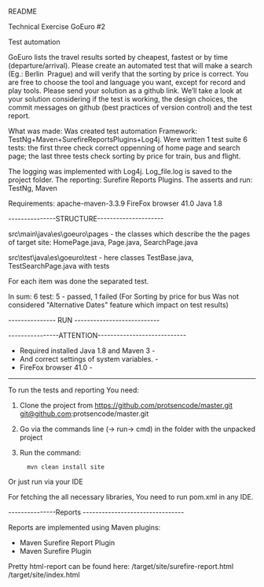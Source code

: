 README

Technical Exercise GoEuro #2

Test automation

GoEuro lists the travel results sorted by cheapest, fastest or by time (departure/arrival). Please create an automated test that will make a search (Eg.: Berlin ­ Prague) and will verify that the sorting by price is correct. You are free to choose the tool and language you want, except for record and play tools.
Please send your solution as a github link. We’ll take a look at your solution considering if the test is working, the design choices, the commit messages on github (best practices of version control) and the test report.

What was made:
Was created test automation Framework: TestNg+Maven+SurefireReportsPlugins+Log4j.
Were written 1 test suite 6 tests: the first three check correct oppenning of home page and search page; the last three tests check sorting by price for train, bus and flight.

The logging was implemented with Log4j. Log_file.log is saved to the  project folder.
The reporting: Surefire Reports Plugins.
The asserts and run: TestNg, Maven

Requirements:
apache-maven-3.3.9
FireFox browser 41.0
Java 1.8


---------------STRUCTURE---------------------

src\main\java\es\goeuro\pages - the classes which describe the the pages of target site: HomePage.java, Page.java, SearchPage.java

src\test\java\es\goeuro\test - here classes TestBase.java, TestSearchPage.java with tests

For each item  was done the separated test.

In sum: 6 test:
5 - passed,
1 failed (For Sorting by price for bus Was not considered "Alternative Dates" feature which impact on test results)

--------------- RUN ---------------------------

----------------ATTENTION----------------------------
- Required installed Java 1.8 and Maven 3           -
- And correct settings of system variables.         -
- FireFox browser 41.0                              -
-----------------------------------------------------

To run the tests and reporting You need:
1. Clone the project from https://github.com/protsencode/master.git 
                          git@github.com:protsencode/master.git

2. Go via the commands line (-> run-> cmd) in the folder with the unpacked project

3. Run the command:

         mvn clean install site

Or just run via your IDE

For fetching the all necessary libraries, You need to run pom.xml in any IDE.

---------------Reports --------------------------------

Reports are implemented using Maven plugins:
 - Maven Surefire Report Plugin
 - Maven Surefire Plugin

Pretty html-report can be found here: /target/site/surefire-report.html
                                      /target/site/index.html

